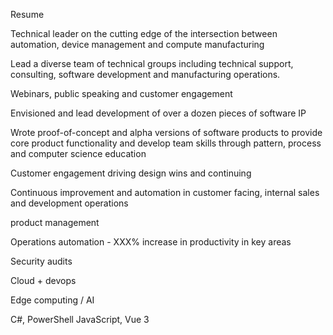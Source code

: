 
Resume

Technical leader on the cutting edge of the intersection between automation, device management and compute manufacturing


Lead a diverse team of technical groups including technical support, consulting, software development and manufacturing operations.


Webinars, public speaking and customer engagement

Envisioned and lead development of over a dozen pieces of software IP

Wrote proof-of-concept and alpha versions of software products to provide core product functionality and develop team skills through pattern, process and computer science education

Customer engagement driving design wins and continuing

Continuous improvement and automation in customer facing, internal sales and development operations

product management

Operations automation - XXX% increase in productivity in key areas

Security audits

Cloud + devops

Edge computing / AI


C#, PowerShell JavaScript, Vue 3